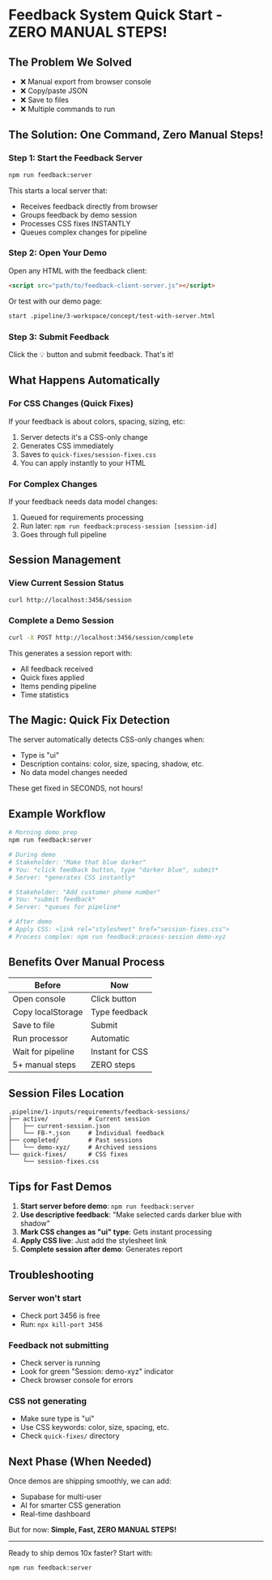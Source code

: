 # Feedback System Quick Start - ZERO MANUAL STEPS!

## The Problem We Solved
- ❌ Manual export from browser console
- ❌ Copy/paste JSON
- ❌ Save to files
- ❌ Multiple commands to run

## The Solution: One Command, Zero Manual Steps!

### Step 1: Start the Feedback Server
```bash
npm run feedback:server
```

This starts a local server that:
- Receives feedback directly from browser
- Groups feedback by demo session
- Processes CSS fixes INSTANTLY
- Queues complex changes for pipeline

### Step 2: Open Your Demo
Open any HTML with the feedback client:
```html
<script src="path/to/feedback-client-server.js"></script>
```

Or test with our demo page:
```bash
start .pipeline/3-workspace/concept/test-with-server.html
```

### Step 3: Submit Feedback
Click the 💡 button and submit feedback. That's it!

## What Happens Automatically

### For CSS Changes (Quick Fixes)
If your feedback is about colors, spacing, sizing, etc:
1. Server detects it's a CSS-only change
2. Generates CSS immediately
3. Saves to `quick-fixes/session-fixes.css`
4. You can apply instantly to your HTML

### For Complex Changes
If your feedback needs data model changes:
1. Queued for requirements processing
2. Run later: `npm run feedback:process-session [session-id]`
3. Goes through full pipeline

## Session Management

### View Current Session Status
```bash
curl http://localhost:3456/session
```

### Complete a Demo Session
```bash
curl -X POST http://localhost:3456/session/complete
```

This generates a session report with:
- All feedback received
- Quick fixes applied
- Items pending pipeline
- Time statistics

## The Magic: Quick Fix Detection

The server automatically detects CSS-only changes when:
- Type is "ui"
- Description contains: color, size, spacing, shadow, etc.
- No data model changes needed

These get fixed in SECONDS, not hours!

## Example Workflow

```bash
# Morning demo prep
npm run feedback:server

# During demo
# Stakeholder: "Make that blue darker"
# You: *click feedback button, type "darker blue", submit*
# Server: *generates CSS instantly*

# Stakeholder: "Add customer phone number"  
# You: *submit feedback*
# Server: *queues for pipeline*

# After demo
# Apply CSS: <link rel="stylesheet" href="session-fixes.css">
# Process complex: npm run feedback:process-session demo-xyz
```

## Benefits Over Manual Process

| Before | Now |
|--------|-----|
| Open console | Click button |
| Copy localStorage | Type feedback |
| Save to file | Submit |
| Run processor | Automatic |
| Wait for pipeline | Instant for CSS |
| 5+ manual steps | ZERO steps |

## Session Files Location

```
.pipeline/1-inputs/requirements/feedback-sessions/
├── active/           # Current session
│   ├── current-session.json
│   └── FB-*.json     # Individual feedback
├── completed/        # Past sessions
│   └── demo-xyz/     # Archived sessions
└── quick-fixes/      # CSS fixes
    └── session-fixes.css
```

## Tips for Fast Demos

1. **Start server before demo**: `npm run feedback:server`
2. **Use descriptive feedback**: "Make selected cards darker blue with shadow"
3. **Mark CSS changes as "ui" type**: Gets instant processing
4. **Apply CSS live**: Just add the stylesheet link
5. **Complete session after demo**: Generates report

## Troubleshooting

### Server won't start
- Check port 3456 is free
- Run: `npx kill-port 3456`

### Feedback not submitting
- Check server is running
- Look for green "Session: demo-xyz" indicator
- Check browser console for errors

### CSS not generating
- Make sure type is "ui"
- Use CSS keywords: color, size, spacing, etc.
- Check `quick-fixes/` directory

## Next Phase (When Needed)

Once demos are shipping smoothly, we can add:
- Supabase for multi-user
- AI for smarter CSS generation
- Real-time dashboard

But for now: **Simple, Fast, ZERO MANUAL STEPS!**

---

Ready to ship demos 10x faster? Start with:
```bash
npm run feedback:server
```
